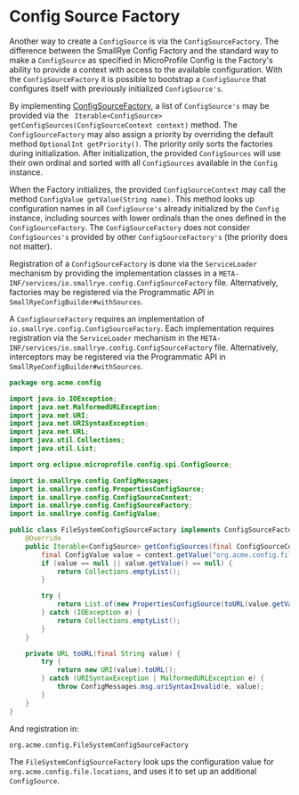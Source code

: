 # Config Source Factory

Another way to create a `ConfigSource` is via the `ConfigSourceFactory`. The difference between the SmallRye Config 
Factory and the standard way to make a `ConfigSource` as specified in MicroProfile Config is the Factory's ability to 
provide a context with access to the available configuration. With the `ConfigSourceFactory` it is possible to 
bootstrap a `ConfigSource` that configures itself with previously initialized `ConfigSource's`.

By implementing 
[ConfigSourceFactory](https://github.com/smallrye/smallrye-config/blob/main/implementation/src/main/java/io/smallrye/config/ConfigSourceFactory.java), 
a list of `ConfigSource's` may be provided via the `
Iterable<ConfigSource> getConfigSources(ConfigSourceContext context)` method. The `ConfigSourceFactory` may also 
assign a priority by overriding the default method `OptionalInt getPriority()`. The priority only sorts the factories 
during initialization. After initialization, the provided `ConfigSources` will use their own ordinal and sorted with 
all `ConfigSources` available in the `Config` instance.

When the Factory initializes, the provided `ConfigSourceContext` may call the method 
`ConfigValue getValue(String name)`. This method looks up configuration names in all `ConfigSource's` already 
initialized by the `Config` instance, including sources with lower ordinals than the ones defined in the 
`ConfigSourceFactory`. The `ConfigSourceFactory` does not consider `ConfigSources's` provided by other 
`ConfigSourceFactory's` (the priority does not matter).

Registration of a `ConfigSourceFactory` is done via the `ServiceLoader` mechanism by providing the
implementation classes in a `META-INF/services/io.smallrye.config.ConfigSourceFactory` file. Alternatively, factories
may be registered via the Programmatic API in `SmallRyeConfigBuilder#withSources`.

A `ConfigSourceFactory` requires an implementation of `io.smallrye.config.ConfigSourceFactory`. Each implementation 
requires registration via the `ServiceLoader` mechanism in the 
`META-INF/services/io.smallrye.config.ConfigSourceFactory` file. Alternatively, interceptors may be registered via the 
Programmatic API in `SmallRyeConfigBuilder#withSources`.

```java
package org.acme.config

import java.io.IOException;
import java.net.MalformedURLException;
import java.net.URI;
import java.net.URISyntaxException;
import java.net.URL;
import java.util.Collections;
import java.util.List;

import org.eclipse.microprofile.config.spi.ConfigSource;

import io.smallrye.config.ConfigMessages;
import io.smallrye.config.PropertiesConfigSource;
import io.smallrye.config.ConfigSourceContext;
import io.smallrye.config.ConfigSourceFactory;
import io.smallrye.config.ConfigValue;

public class FileSystemConfigSourceFactory implements ConfigSourceFactory {
    @Override
    public Iterable<ConfigSource> getConfigSources(final ConfigSourceContext context) {
        final ConfigValue value = context.getValue("org.acme.config.file.locations");
        if (value == null || value.getValue() == null) {
            return Collections.emptyList();
        }

        try {
            return List.of(new PropertiesConfigSource(toURL(value.getValue()), 250));
        } catch (IOException e) {
            return Collections.emptyList();
        }
    }

    private URL toURL(final String value) {
        try {
            return new URI(value).toURL();
        } catch (URISyntaxException | MalformedURLException e) {
            throw ConfigMessages.msg.uriSyntaxInvalid(e, value);
        }
    }
}
```

And registration in:

```properties title="META-INF/services/io.smallrye.config.ConfigSourceFactory"
org.acme.config.FileSystemConfigSourceFactory
```

The `FileSystemConfigSourceFactory` look ups the configuration value for `org.acme.config.file.locations`, and uses it 
to set up an additional `ConfigSource`.
